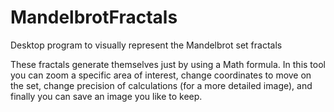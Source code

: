MandelbrotFractals
==================

Desktop program to visually represent the Mandelbrot set fractals

These fractals generate themselves just by using a Math formula.
In this tool you can zoom a specific area of interest, change coordinates to move on the set, change precision of calculations (for a more detailed image), and finally you can save an image you like to keep.
